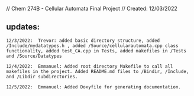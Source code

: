 // Chem 274B - Cellular Automata Final Project
// Created: 12/03/2022

## updates:
    12/3/2022:  Trevor: added basic directory structure, added /Include/mydatatypes.h , added /Source/cellularautomata.cpp class functionality, added test_CA.cpp in Tests, added makefiles in /Tests and /Source/Datatypes

    12/4/2022:  Emmanuel: Added root directory Makefile to call all makefiles in the project. Added README.md files to /Bindir, /Include, and /Libdir subdirectories.

    12/5/2022:  Emmanuel: Added Doxyfile for generating documentation.
